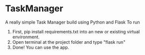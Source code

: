 # TaskManager
A really simple Task Manager build using Python and Flask 
To run
1. First, pip install requirements.txt into an new or existing virtual environment.
2. Open terminal at the project folder and type "flask run"
3. Done! You can use the app.
